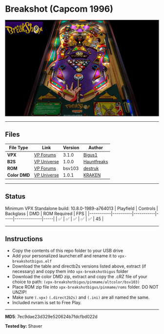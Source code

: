 # Breakshot (Capcom 1996)

![Table Preview](../../images/vpx-breakshotbigus-preview.jpg)

---

## Files
| File Type | Link | Version | Author | 
|-----------|--------|----------|--------------|
| **VPX** | [VP Forums](https://www.vpforums.org/index.php?app=downloads&showfile=14361) | 3.1.0 | [Bigus1](hhttps://www.vpforums.org/index.php?showuser=107629) |
| **B2S** | [VP Universe](https://vpuniverse.com/files/file/20472-breakshot-capcom-1996-b2s-full-dmd/) | 1.0.0 | [Hauntfreaks](https://vpuniverse.com/profile/5216-hauntfreaks/) |
| **ROM** | [VP Forums](https://www.vpforums.org/index.php?app=downloads&showfile=142) | bsv103 | [destruk](https://www.vpforums.org/index.php?showuser=5) |
| **Color DMD** | [VP Universe](https://vpuniverse.com/files/file/20470-breakshot-serum-colorization/) | 1.0.1 | [KRAKEN](https://vpuniverse.com/profile/35517-kraken/) |

---

## Status 
Minimum VPX Standalone build: 10.8.0-1989-a764013
| Playfield | Controls | Backglass | DMD | ROM Required | FPS | 
|-----------|----------|-----------|-----|--------------|-----|
| :white_check_mark: | :white_check_mark: | :white_check_mark: | :white_check_mark: | :white_check_mark: | 45 |

---

## Instructions

- Copy the contents of this repo folder to your USB drive
- Add your personalized launcher.elf and rename it to `vpx-breakshotbigus.elf`
- Download the table and directb2s versions listed above, extract (if necessary) and copy them into `vpx-breakshotbigus` folder
- Download the color DMD zip, extract and copy the .cRZ file of your choice to path: `(vpx-breakshotbigus/pinmame/altcolor/bsv103)`
- Place ROM zip file into `vpx-breakshotbigus/pinmame/roms` folder. DO NOT UNZIP!
- Make sure `(.vpx)` `(.direct2b2s)` and `(.ini)` are all named the same.
- Included nvram is set to Free Play.

---

**MD5**: 7ec9dae23d329e520624b7fdcfbd022d

**Tested by:** Shaver
